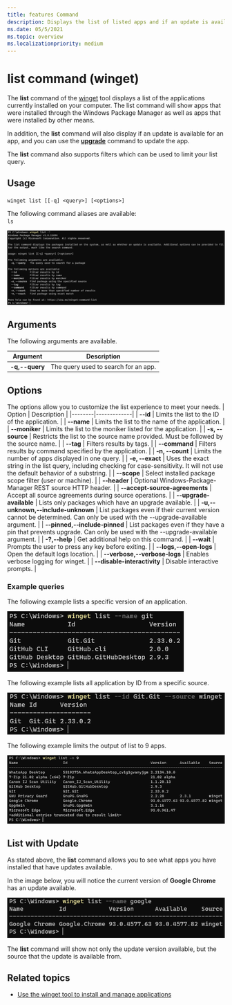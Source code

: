 ```yaml
---
title: features Command
description: Displays the list of listed apps and if an update is available.
ms.date: 05/5/2021
ms.topic: overview
ms.localizationpriority: medium
---
```


# list command (winget)

The **list** command of the [winget](index.md) tool displays a list of the applications currently installed on your computer.  The list command will show apps that were installed through the Windows Package Manager as well as apps that were installed by other means.

In addition, the **list** command will also display if an update is available for an app, and you can use the [**upgrade**](upgrade.md) command to update the app.

The **list** command also supports filters which can be used to limit your list query.

## Usage

`winget list [[-q] <query>] [<options>]`

The following command aliases are available: \
`ls`

![list help command](images/list.png)

## Arguments

The following arguments are available.

| Argument | Description |
|-------------|-------------|
| **-q,--query** | The query used to search for an app. |

## Options

The options allow you to customize the list experience to meet your needs.
| Option | Description |
|--------|-------------|
| **--id** | Limits the list to the ID of the application. |
| **--name** | Limits the list to the name of the application. |
| **--moniker** | Limits the list to the moniker listed for the application. |
| **-s, --source** | Restricts the list to the source name provided. Must be followed by the source name. |
| **--tag** | Filters results by tags. |
| **--command** | Filters results by command specified by the application. |
| **-n, --count** | Limits the number of apps displayed in one query. |
| **-e, --exact** | Uses the exact string in the list query, including checking for case-sensitivity. It will not use the default behavior of a substring. |
| **--scope** | Select installed package scope filter (user or machine). |
| **--header** | Optional Windows-Package-Manager REST source HTTP header. |
| **--accept-source-agreements** | Accept all source agreements during source operations. |
| **--upgrade-available** | Lists only packages which have an upgrade available. |
| **-u,--unknown,--include-unknown** | List packages even if their current version cannot be determined. Can only be used with the --upgrade-available argument. |
| **--pinned,--include-pinned** | List packages even if they have a pin that prevents upgrade. Can only be used with the --upgrade-available argument. |
| **-?,--help** | Get additional help on this command. |
| **--wait** | Prompts the user to press any key before exiting. |
| **--logs,--open-logs** | Open the default logs location. |
| **--verbose,--verbose-logs** | Enables verbose logging for winget. |
| **--disable-interactivity** | Disable interactive prompts. |

### Example queries

The following example lists a specific version of an application.

![list name command](images/list-name.png)

The following example lists all application by ID from a specific source.

![list id with source command](images/list-id-source.png)

The following example limits the output of list to 9 apps.

![list count command](images/list-count.png)

## List with Update

As stated above, the **list** command allows you to see what apps you have installed that have updates available.

In the image below, you will notice the current version of **Google Chrome** has an update available.

![list update command](images/list-update.png)

The **list** command will show not only the update version available, but the source that the update is available from.

## Related topics

* [Use the winget tool to install and manage applications](index.md)
